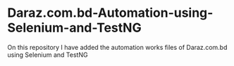 # Daraz.com.bd-Automation-using-Selenium-and-TestNG
On this repository I have added the automation works files of Daraz.com.bd using Selenium and TestNG
